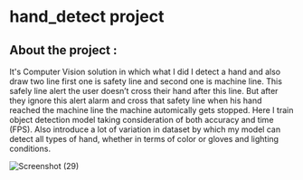# hand_detect project 

## About the project :

It's Computer Vision solution in which what I did I detect a hand and also draw two line first one is safety line and second one is machine line.  This safely line alert the user doesn’t cross their hand after this line. But after they ignore this alert alarm and cross that safety line when his hand reached the machine line the machine automically gets stopped. Here I train object detection model taking consideration of both accuracy and time (FPS). Also introduce a lot of variation in dataset by which my model can detect all types of hand, whether in terms of color or gloves and lighting conditions. 


![Screenshot (29)](https://user-images.githubusercontent.com/16057072/107120997-11637780-68b6-11eb-99e2-4d9ad5678455.png)

